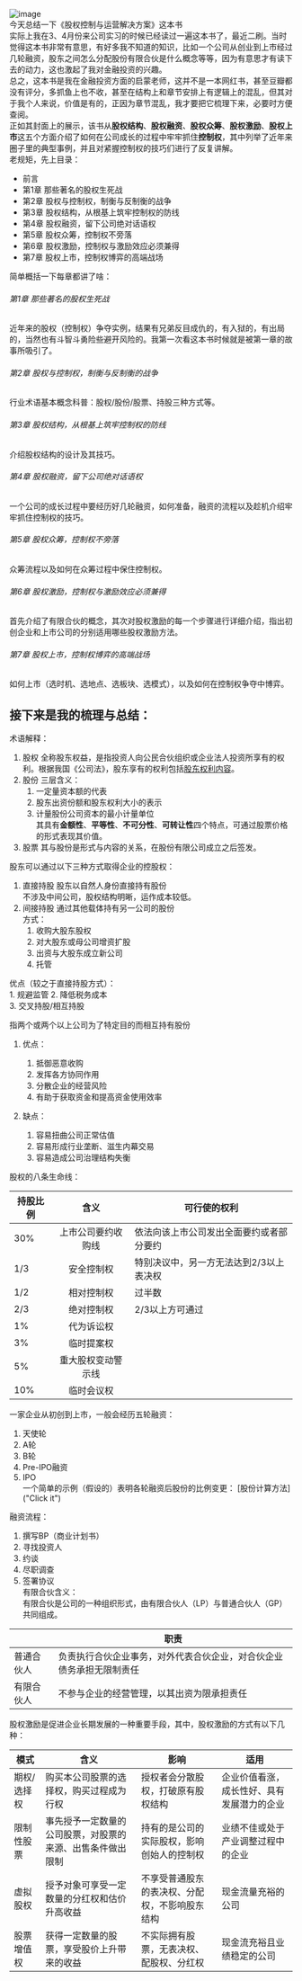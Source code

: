![image](./imag/stockOwnership.png "The cover of the book")    
今天总结一下《股权控制与运营解决方案》这本书    
实际上我在3、4月份来公司实习的时候已经读过一遍这本书了，最近二刷。当时觉得这本书非常有意思，有好多我不知道的知识，比如一个公司从创业到上市经过几轮融资，股东之间怎么分配股份有限合伙是什么概念等等，因为有意思才有读下去的动力，这也激起了我对金融投资的兴趣。    
总之，这本书是我在金融投资方面的启蒙老师，这并不是一本网红书，甚至豆瓣都没有评分，多抓鱼上也不收，甚至在结构上和章节安排上有逻辑上的混乱，但其对于我个人来说，价值是有的，正因为章节混乱，我才要把它梳理下来，必要时方便查阅。    
正如其封面上的展示，该书从**股权结构**、**股权融资**、**股权众筹**、**股权激励**、**股权上市**这五个方面介绍了如何在公司成长的过程中牢牢抓住**控制权**，其中列举了近年来圈子里的典型事例，并且对紧握控制权的技巧们进行了反复讲解。    
老规矩，先上目录：    
* 前言
* 第1章 那些著名的股权生死战
* 第2章 股权与控制权，制衡与反制衡的战争
* 第3章 股权结构，从根基上筑牢控制权的防线
* 第4章 股权融资，留下公司绝对话语权
* 第5章 股权众筹，控制权不旁落
* 第6章 股权激励，控制权与激励效应必须兼得
* 第7章 股权上市，控制权博弈的高端战场

简单概括一下每章都讲了啥：   
###### 第1章 那些著名的股权生死战    
近年来的股权（控制权）争夺实例，结果有兄弟反目成仇的，有入狱的，有出局的，当然也有斗智斗勇险些避开风险的。我第一次看这本书时候就是被第一章的故事所吸引了。    
###### 第2章 股权与控制权，制衡与反制衡的战争    
行业术语基本概念科普：股权/股份/股票、持股三种方式等。    
###### 第3章 股权结构，从根基上筑牢控制权的防线    
介绍股权结构的设计及其技巧。    
###### 第4章 股权融资，留下公司绝对话语权    
一个公司的成长过程中要经历好几轮融资，如何准备，融资的流程以及趁机介绍牢牢抓住控制权的技巧。    
###### 第5章 股权众筹，控制权不旁落    
众筹流程以及如何在众筹过程中保住控制权。    
###### 第6章 股权激励，控制权与激励效应必须兼得    
首先介绍了有限合伙的概念，其次对股权激励的每一个步骤进行详细介绍，指出初创企业和上市公司的分别适用哪些股权激励方法。    
###### 第7章 股权上市，控制权博弈的高端战场    
如何上市（选时机、选地点、选板块、选模式），以及如何在控制权争夺中博弈。    

接下来是我的梳理与总结： 
-----------   
术语解释：    
1. 股权
全称股东权益，是指投资人向公民合伙组织或企业法人投资所享有的权利。根据我国《公司法》，股东享有的权利包括[股东权利内容]( "表格链接")。
2. 股份
三层含义：    
    1. 一定量资本额的代表
    2. 股东出资份额和股东权利大小的表示
    3. 计量股份公司资本的最小计量单位    
其具有**金额性**、**平等性**、**不可分性**、**可转让性**四个特点，可通过股票价格的形式表现其价值。    
3. 股票
其与股份是形式与内容的关系，在股份有限公司成立之后签发。   

股东可以通过以下三种方式取得企业的控股权：    
1. 直接持股
股东以自然人身份直接持有股份    
不涉及中间公司，股权结构明晰，运作成本较低。    
2. 间接持股
通过其他载体持有另一公司的股份    
方式：    
    1. 收购大股东股权
    2. 对大股东或母公司增资扩股
    3. 出资与大股东成立新公司
    4. 托管    
    
优点（较之于直接持股方式）：    
    1. 规避监管
    2. 降低税务成本    
    3. 交叉持股/相互持股    
    
指两个或两个以上公司为了特定目的而相互持有股份    
1. 优点：    
    1. 抵御恶意收购
    2. 发挥各方协同作用
    3. 分散企业的经营风险
    4. 有助于获取资金和提高资金使用效率    
    
2. 缺点：    
    1. 容易扭曲公司正常估值
    2. 容易形成行业垄断、滋生内幕交易
    3. 容易造成公司治理结构失衡    
    
股权的八条生命线：    

|持股比例|含义|可行使的权利|
|----|:-----------------:|------|
|30% |上市公司要约收购线|依法向该上市公司发出全面要约或者部分要约|
|1/3 |安全控制权|特别决议中，另一方无法达到2/3以上表决权|
|1/2 |相对控制权|过半数|
|2/3 |绝对控制权|2/3以上方可通过|
|1%  |代为诉讼权| |
|3%  |临时提案权| |
|5%  |重大股权变动警示线| |
|10% |临时会议权| |

一家企业从初创到上市，一般会经历五轮融资：    
1. 天使轮
2. A轮
3. B轮
4. Pre-IPO融资
5. IPO    
一个简单的示例（假设的）表明各轮融资后股份的比例变更： [股份计算方法]("Click it")    

融资流程：    
1. 撰写BP（商业计划书）
2. 寻找投资人
3. 约谈
4. 尽职调查
5. 签署协议    
有限合伙含义：    
有限合伙是公司的一种组织形式，由有限合伙人（LP）与普通合伙人（GP）共同组成。  

| |职责|
|-------------|------------|
|普通合伙人    |负责执行合伙企业事务，对外代表合伙企业，对合伙企业债务承担无限制责任|
|有限合伙人    |不参与企业的经营管理，以其出资为限承担责任|    

股权激励是促进企业长期发展的一种重要手段，其中，股权激励的方式有以下几种：    

|模式|含义|影响|适用|
|-----|------|--------|----|
|期权/选择权|购买本公司股票的选择权，购买过程成为行权|授权者会分散股权，打破原有股权结构|企业价值看涨，成长性好、具有发展潜力的企业|
|限制性股票|事先授予一定数量的公司股票，对股票的来源、出售条件做出限制|持有的是公司的实际股权，影响创始人的控制权|业绩不佳或处于产业调整过程中的企业|
|虚拟股权|授予对象可享受一定数量的分红权和估价升高收益|不享受普通股东的表决权、分配权，不影响股东结构|现金流量充裕的公司|
|股票增值权|获得一定数量的股票，享受股价上升带来的收益|不实际拥有股票，无表决权、配股权、分红权|现金流充裕且业绩稳定的公司|
